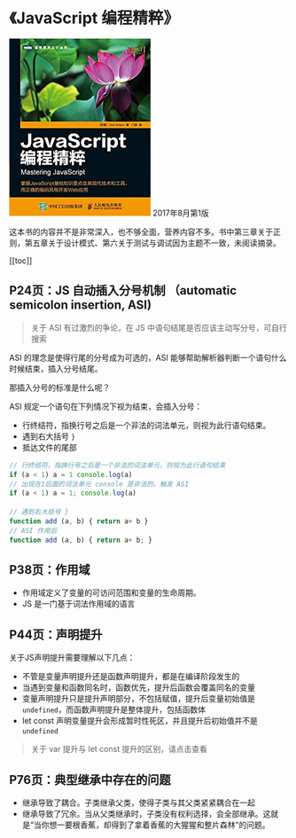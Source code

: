 # 《JavaScript 编程精粹》

![js_03.jpg](./images/js_03.jpg)
2017年8月第1版

这本书的内容并不是非常深入，也不够全面，营养内容不多。书中第三章关于正则，第五章关于设计模式、第六关于测试与调试因为主题不一致，未阅读摘录。

[[toc]]

## P24页：JS 自动插入分号机制 （automatic semicolon insertion, ASI)

> 关于 ASI 有过激烈的争论，在 JS 中语句结尾是否应该主动写分号，可自行搜索

ASI 的理念是使得行尾的分号成为可选的，ASI 能够帮助解析器判断一个语句什么时候结束，插入分号结尾。

那插入分号的标准是什么呢？

ASI 规定一个语句在下列情况下视为结束，会插入分号：
- 行终结符，指换行号之后是一个非法的词法单元，则视为此行语句结束。
- 遇到右大括号 `}`
- 抵达文件的尾部

```js
// 行终结符，指换行号之后是一个非法的词法单元，则视为此行语句结束
if (a < 1) a = 1 console.log(a)
// 出现在1后面的词法单元 console 是非法的，触发 ASI
if (a < 1) a = 1; console.log(a)

// 遇到右大括号 }
function add (a, b) { return a+ b }
// ASI 作用后
function add (a, b) { return a+ b; }
```

## P38页：作用域

- 作用域定义了变量的可访问范围和变量的生命周期。
- JS 是一门基于词法作用域的语言

## P44页：声明提升

关于JS声明提升需要理解以下几点：
- 不管是变量声明提升还是函数声明提升，都是在编译阶段发生的
- 当遇到变量和函数同名时，函数优先，提升后函数会覆盖同名的变量
- 变量声明提升只是提升声明部分，不包括赋值，提升后变量初始值是`undefined`，而函数声明提升是整体提升，包括函数体
- let const 声明变量提升会形成暂时性死区，并且提升后初始值并不是`undefined`

> 关于 var 提升与 let const 提升的区别，请点击查看[]()

## P76页：典型继承中存在的问题

- 继承导致了耦合。子类继承父类，使得子类与其父类紧紧耦合在一起
- 继承导致了冗余。当从父类继承时，子类没有权利选择，会全部继承。这就是“当你想一要根香蕉，却得到了拿着香蕉的大猩猩和整片森林”的问题。


